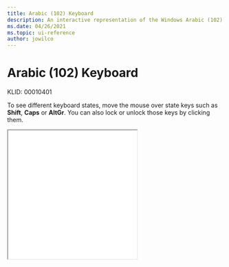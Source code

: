 ```yaml
---
title: Arabic (102) Keyboard
description: An interactive representation of the Windows Arabic (102) Keyboard. To see different keyboard states, click or move the mouse over the state keys.
ms.date: 04/26/2021
ms.topic: ui-reference
author: jowilco
---
```


# Arabic (102) Keyboard

KLID: 00010401

To see different keyboard states, move the mouse over state keys such as **Shift**, **Caps** or **AltGr**. You can also lock or unlock those keys by clicking them.

<iframe src="kbda2.html" height="300"></iframe>
